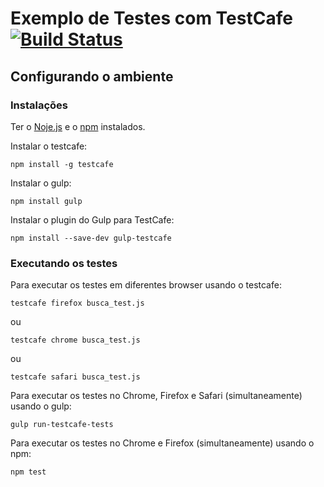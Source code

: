 # Exemplo de Testes com TestCafe [![Build Status](https://travis-ci.org/samycici/loja-integrada-testcafe.svg?branch=master)](https://travis-ci.org/samycici/loja-integrada-testcafe)


## Configurando o ambiente ##

### Instalações ###
Ter o [Noje.js](https://nodejs.org/) e o [npm](https://www.npmjs.com/) instalados.

Instalar o testcafe:
```shell
npm install -g testcafe
```

Instalar o gulp:
```shell
npm install gulp
```

Instalar o plugin do Gulp para TestCafe:
```shell
npm install --save-dev gulp-testcafe
```
### Executando os testes ###

Para executar os testes em diferentes browser usando o testcafe:
```shell
testcafe firefox busca_test.js
```
ou
```shell
testcafe chrome busca_test.js
```

ou

```shell
testcafe safari busca_test.js
```

Para executar os testes no Chrome, Firefox e Safari (simultaneamente) usando o gulp:
```shell
gulp run-testcafe-tests
```

Para executar os testes no Chrome e Firefox (simultaneamente) usando o npm:
```shell
npm test
```
